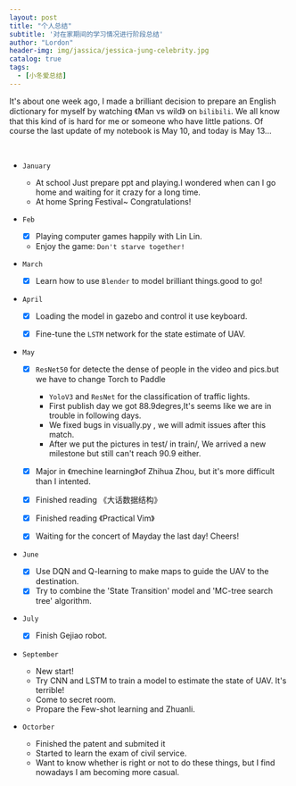 ```yaml
---
layout: post
title: "个人总结"
subtitle: '对在家期间的学习情况进行阶段总结'
author: "Lordon"
header-img: img/jassica/jessica-jung-celebrity.jpg
catalog: true
tags:
  - [小冬爱总结]
---
```


It's about one week ago, I made a brilliant decision to 
prepare an English dictionary for myself by watching 《Man vs wild》
on `bilibili`. We all know that this kind of is hard for me or someone
who have little pations. Of course the last update of my notebook is May
10, and today is May 13...

<br>

- `January`
  - At school
  Just prepare ppt and playing.I wondered when can I go home
  and waiting for it crazy for a long time.
  - At home
  Spring Festival~  Congratulations!


- `Feb`
  - [x] Playing computer games happily with Lin Lin.
  - Enjoy the game: `Don't starve together!`

- `March`
  - [x] Learn how to use `Blender` to model brilliant things.good to go!

- `April`
  - [x] Loading the model in gazebo and control it use keyboard. 
  - [x] Fine-tune the `LSTM` network for the state estimate of UAV.
  

- `May`
  - [x] `ResNet50` for detecte the dense of people in the video and pics.but we have to change Torch to Paddle 
    - `YoloV3` and `ResNet` for the classification of traffic lights.
    - First publish day we got 88.9degres,It's seems like we are in trouble in following days.
    - We fixed bugs in visually.py , we will admit issues after this match.
    - After we put the pictures in test/ in train/, We arrived a new milestone but still can't reach 90.9 either.
  - [x] Major in 《mechine learning》of Zhihua Zhou, but it's more difficult than I intented.
  - [x] Finished reading 《大话数据结构》
  - [x] Finished reading 《Practical Vim》
  - [x] Waiting for the concert of Mayday the last day!	Cheers!


- `June`
  - [x] Use DQN and Q-learning to make maps to guide the UAV to the destination.
  - [x] Try to combine the 'State Transition' model and 'MC-tree search tree' algorithm.

- `July`
  - [x] Finish Gejiao robot.

- `September`
  - New start!
  - Try CNN and LSTM to train a model to estimate the state of UAV. It's terrible!
  - Come to secret room.
  - Propare the Few-shot learning and Zhuanli.

- `Octorber`
  - Finished the patent and submited it
  - Started to learn the exam of civil service.
  - Want to know whether is right or not to do these things, but I find nowadays I am becoming more casual.
